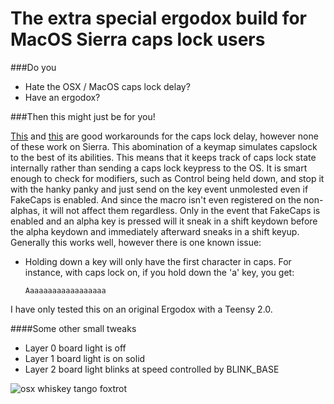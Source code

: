 # The extra special ergodox build for MacOS Sierra caps lock users

###Do you
- Hate the OSX / MacOS caps lock delay?
- Have an ergodox?

###Then this might just be for you!

[This](http://apple.stackexchange.com/questions/81234/how-to-remove-caps-lock-delay-on-apple-macbook-pro-aluminum-keyboard)
and [this](http://sleepycow.org/2014/07/removing-the-caps-lock-delay-on-a-macbook/)
are good workarounds for the caps lock delay, however none of these
work on Sierra.  This abomination of a keymap simulates capslock to the best
of its abilities.
This means that it keeps track of caps lock state internally rather than
sending a caps lock keypress to the OS.  It is smart enough to check for
modifiers, such as Control being held down, and stop it with the hanky panky
and just send on the key event unmolested even if FakeCaps is enabled.  And
since the macro isn't even registered on the non-alphas, it will not affect
them regardless.  Only in the event that FakeCaps is enabled and an alpha key
is pressed will it sneak in a shift keydown before the alpha keydown and
immediately afterward sneaks in a shift keyup.  Generally this works well,
however there is one known issue:

- Holding down a key will only have the first character in caps.  For instance,
  with caps lock on, if you hold down the 'a' key, you get:

  ```
  Aaaaaaaaaaaaaaaaaa
  ```

I have only tested this on an original Ergodox with a Teensy 2.0.

####Some other small tweaks
 - Layer 0 board light is off
 - Layer 1 board light is on solid
 - Layer 2 board light blinks at speed controlled by BLINK_BASE

![osx whiskey tango foxtrot](https://i.imgur.com/yQl1DFe.png)
